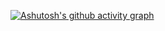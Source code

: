[![Ashutosh's github activity graph](https://github-readme-activity-graph.vercel.app/graph?username=&bg_color=ffcfe9&color=9e4c98&line=9e4c98&point=3e4141&area=true&hide_border=true)](https://github.com/ashutosh00710/github-readme-activity-graph)
